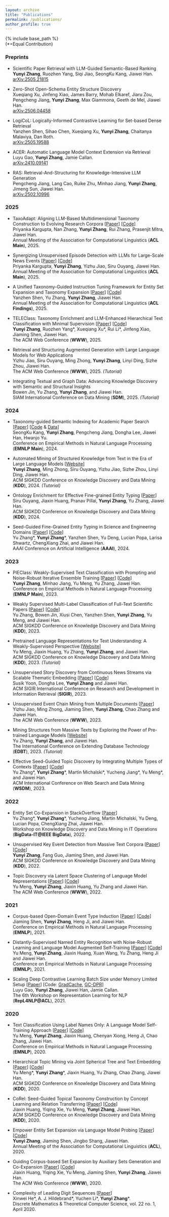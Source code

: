 ```yaml
---
layout: archive
title: "Publications"
permalink: /publications/
author_profile: true
---
```


{% include base_path %}  
(\*=Equal Contribution)

### Preprints
* Scientific Paper Retrieval with LLM-Guided Semantic-Based Ranking  
**Yunyi Zhang**, Ruozhen Yang, Siqi Jiao, SeongKu Kang, Jiawei Han.  
[arXiv:2505.21815](https://arxiv.org/abs/2505.21815)

* Zero-Shot Open-Schema Entity Structure Discovery  
Xueqiang Xu, Jinfeng Xiao, James Barry, Mohab Elkaref, Jiaru Zou, Pengcheng Jiang, **Yunyi Zhang**, Max Giammona, Geeth de Mel, Jiawei Han.  
[arXiv:2506.04458](https://arxiv.org/abs/2506.04458)

* LogiCoL: Logically-Informed Contrastive Learning for Set-based Dense Retrieval  
Yanzhen Shen, Sihao Chen, Xueqiang Xu, **Yunyi Zhang**, Chaitanya Malaviya, Dan Roth.  
[arXiv:2505.19588](https://arxiv.org/abs/2505.19588)

* ACER: Automatic Language Model Context Extension via Retrieval  
Luyu Gao, **Yunyi Zhang**, Jamie Callan.  
[arXiv:2410.09141](https://arxiv.org/abs/2410.09141)

* RAS: Retrieval-And-Structuring for Knowledge-Intensive LLM Generation  
Pengcheng Jiang, Lang Cao, Ruike Zhu, Minhao Jiang, **Yunyi Zhang**, Jimeng Sun, Jiawei Han.  
[arXiv:2502.10996](https://arxiv.org/abs/2502.10996)

### 2025

* TaxoAdapt: Aligning LLM-Based Multidimensional Taxonomy Construction to Evolving Research Corpora
\[[Paper](https://arxiv.org/abs/2506.10737)\]
\[[Code](https://github.com/pkargupta/taxoadapt)\]  
Priyanka Kargupta, Nan Zhang, **Yunyi Zhang**, Rui Zhang, Prasenjit Mitra, Jiawei Han.  
Annual Meeting of the Association for Computational Linguistics (**ACL Main**), 2025.

* Synergizing Unsupervised Episode Detection with LLMs for Large-Scale News Events
\[[Paper](https://arxiv.org/abs/2408.04873)\]
\[[Code](https://github.com/pkargupta/epimine)\]  
Priyanka Kargupta, **Yunyi Zhang**, Yizhu Jiao, Siru Ouyang, Jiawei Han.  
Annual Meeting of the Association for Computational Linguistics (**ACL Main**), 2025.

* A Unified Taxonomy-Guided Instruction Tuning Framework for Entity Set Expansion and Taxonomy Expansion
\[[Paper](https://arxiv.org/abs/2402.13405)\]
\[[Code](https://github.com/yanzhen4/TaxoInstruct)\]  
Yanzhen Shen, Yu Zhang, **Yunyi Zhang**, Jiawei Han.  
Annual Meeting of the Association for Computational Linguistics (**ACL Findings**), 2025.

* TELEClass: Taxonomy Enrichment and LLM-Enhanced Hierarchical Text Classification with Minimal Supervision
\[[Paper](https://arxiv.org/abs/2403.00165)\]
\[[Code](https://github.com/yzhan238/TELEClass)\]  
**Yunyi Zhang**, Ruozhen Yang\*, Xueqiang Xu\*, Rui Li\*, Jinfeng Xiao, Jiaming Shen, Jiawei Han.  
The ACM Web Conference (**WWW**), 2025.

* Retrieval and Structuring Augmented Generation with Large Language Models for Web Applications  
Yizhu Jiao, Siru Ouyang, Ming Zhong, **Yunyi Zhang**, Linyi Ding, Sizhe Zhou, Jiawei Han.  
The ACM Web Conference (**WWW**), 2025. _(Tutorial)_

* Integrating Textual and Graph Data: Advancing Knowledge Discovery with Semantic and Structural Insights  
Bowen Jin, Yu Zhang, **Yunyi Zhang**, and Jiawei Han.  
SIAM International Conference on Data Mining (**SDM**), 2025. _(Tutorial)_

### 2024

* Taxonomy-guided Semantic Indexing for Academic Paper Search
\[[Paper](https://arxiv.org/abs/2410.19218)\]
\[[Code](https://aclanthology.org/attachments/2024.emnlp-main.407.software.zip) & [Data](https://aclanthology.org/attachments/2024.emnlp-main.407.data.zip)\]  
SeongKu Kang, **Yunyi Zhang**, Pengcheng Jiang, Dongha Lee, Jiawei Han, Hwanjo Yu.  
Conference on Empirical Methods in Natural Language Processing (**EMNLP Main**), 2024.

* Automated Mining of Structured Knowledge from Text in the Era of Large Language Models
\[[Website](https://yzhan238.github.io/kdd24-tutorial/)\]  
**Yunyi Zhang**, Ming Zhong, Siru Ouyang, Yizhu Jiao, Sizhe Zhou, Linyi Ding, Jiawei Han.   
ACM SIGKDD Conference on Knowledge Discovery and Data Mining (**KDD**), 2024. _(Tutorial)_

* Ontology Enrichment for Effective Fine-grained Entity Typing \[[Paper](https://arxiv.org/abs/2310.07795)\]  
Siru Ouyang, Jiaxin Huang, Pranav Pillai, **Yunyi Zhang**, Yu Zhang, Jiawei Han.  
ACM SIGKDD Conference on Knowledge Discovery and Data Mining (**KDD**), 2024.

* Seed-Guided Fine-Grained Entity Typing in Science and Engineering Domains
\[[Paper](https://arxiv.org/abs/2401.13129)\]
\[[Code](https://github.com/yuzhimanhua/SEType)\]  
Yu Zhang\*, **Yunyi Zhang**\*, Yanzhen Shen, Yu Deng, Lucian Popa, Larisa Shwartz, ChengXiang Zhai, and Jiawei Han.  
AAAI Conference on Artificial Intelligence (**AAAI**), 2024.

### 2023

* PIEClass: Weakly-Supervised Text Classification with Prompting and Noise-Robust Iterative Ensemble Training
\[[Paper](https://arxiv.org/abs/2305.13723)\]
\[[Code](https://github.com/yzhan238/PIEClass)\]  
**Yunyi Zhang**, Minhao Jiang, Yu Meng, Yu Zhang, Jiawei Han.  
Conference on Empirical Methods in Natural Language Processing (**EMNLP Main**), 2023.

* Weakly Supervised Multi-Label Classification of Full-Text Scientific Papers
\[[Paper](https://arxiv.org/abs/2306.14003)]
\[[Code](https://github.com/yuzhimanhua/FUTEX)]  
Yu Zhang, Bowen Jin, Xiusi Chen, Yanzhen Shen, **Yunyi Zhang**, Yu Meng, and Jiawei Han.  
ACM SIGKDD Conference on Knowledge Discovery and Data Mining (**KDD**), 2023.

* Pretrained Language Representations for Text Understanding: A Weakly-Supervised Perspective
\[[Website](https://yumeng5.github.io/kdd23-tutorial/)]  
Yu Meng, Jiaxin Huang, Yu Zhang, **Yunyi Zhang**, and Jiawei Han.  
ACM SIGKDD Conference on Knowledge Discovery and Data Mining (**KDD**), 2023. _(Tutorial)_

* Unsupervised Story Discovery from Continuous News Streams via Scalable Thematic Embedding
\[[Paper](https://arxiv.org/abs/2304.04099)]
\[[Code](https://github.com/cliveyn/USTORY)]  
Susik Yoon, Dongha Lee, **Yunyi Zhang** and Jiawei Han.  
ACM SIGIR International Conference on Research and Development in Information Retrieval (**SIGIR**), 2023.

* Unsupervised Event Chain Mining from Multiple Documents
\[[Paper](https://dl.acm.org/doi/abs/10.1145/3543507.3583295)\]  
Yizhu Jiao, Ming Zhong, Jiaming Shen, **Yunyi Zhang**, Chao Zhang and Jiawei Han.  
The ACM Web Conference (**WWW**), 2023.

* Mining Structures from Massive Texts by Exploring the Power of Pre-trained Language Models
\[[Website](https://yuzhimanhua.github.io/tutorials/edbt2023.html)\]  
Yu Zhang, **Yunyi Zhang**, and Jiawei Han.  
The International Conference on Extending Database Technology (**EDBT**), 2023. _(Tutorial)_

* Effective Seed-Guided Topic Discovery by Integrating Multiple Types of Contexts
\[[Paper](https://arxiv.org/abs/2212.06002)\]
\[[Code](https://github.com/yzhan238/SeedTopicMine)\]  
Yu Zhang\*, **Yunyi Zhang**\*, Martin Michalski\*, Yucheng Jiang\*, Yu Meng\*, and Jiawei Han.  
ACM International Conference on Web Search and Data Mining (**WSDM**), 2023.

### 2022

* Entity Set Co-Expansion in StackOverflow
\[[Paper](https://arxiv.org/abs/2212.02271)\]  
Yu Zhang\*, **Yunyi Zhang**\*, Yucheng Jiang, Martin Michalski, Yu Deng, Lucian Popa, ChengXiang Zhai, Jiawei Han.  
Workshop on Knowledge Discovery and Data Mining in IT Operations (**BigData-IT@IEEE BigData**), 2022.

* Unsupervised Key Event Detection from Massive Text Corpora
\[[Paper](https://arxiv.org/abs/2206.04153)\]
\[[Code](https://github.com/yzhan238/EvMine)\]  
**Yunyi Zhang**, Fang Guo, Jiaming Shen, and Jiawei Han.  
ACM SIGKDD Conference on Knowledge Discovery and Data Mining (**KDD**), 2022.

* Topic Discovery via Latent Space Clustering of Language Model Representations
\[[Paper](https://arxiv.org/abs/2202.04582)\]
\[[Code](https://github.com/yumeng5/TopClus)\]  
Yu Meng, **Yunyi Zhang**, Jiaxin Huang, Yu Zhang and Jiawei Han.  
The ACM Web Conference (**WWW**), 2022.

### 2021

* Corpus-based Open-Domain Event Type Induction
\[[Paper](https://arxiv.org/abs/2109.03322)\]
\[[Code](https://github.com/mickeystroller/ETypeClus)\]  
Jiaming Shen, **Yunyi Zhang**, Heng Ji, and Jiawei Han.  
Conference on Empirical Methods in Natural Language Processing (**EMNLP**), 2021.

* Distantly-Supervised Named Entity Recognition with Noise-Robust Learning and Language Model Augmented Self-Training
\[[Paper](https://arxiv.org/abs/2109.05003)\]
\[[Code](https://github.com/yumeng5/RoSTER)\]  
Yu Meng, **Yunyi Zhang**, Jiaxin Huang, Xuan Wang, Yu Zhang, Heng Ji and Jiawei Han.  
Conference on Empirical Methods in Natural Language Processing (**EMNLP**), 2021.

* Scaling Deep Contrastive Learning Batch Size under Memory Limited Setup
\[[Paper](https://arxiv.org/abs/2101.06983)\]
\[Code: [GradCache](https://github.com/luyug/GradCache), [GC-DPR](https://github.com/luyug/GC-DPR)\]  
Luyu Gao, **Yunyi Zhang**, Jiawei Han, Jamie Callan.  
The 6th Workshop on Representation Learning for NLP (**RepL4NLP@ACL**), 2021.

### 2020

* Text Classification Using Label Names Only: A Language Model Self-Training Approach
\[[Paper](https://arxiv.org/abs/2010.07245)\]
\[[Code](https://github.com/yumeng5/LOTClass)\]  
Yu Meng, **Yunyi Zhang**, Jiaxin Huang, Chenyan Xiong, Heng Ji, Chao Zhang, Jiawei Han.  
Conference on Empirical Methods in Natural Language Processing (**EMNLP**), 2020.

* Hierarchical Topic Mining via Joint Spherical Tree and Text Embedding
\[[Paper](https://arxiv.org/abs/2007.09536)\]
\[[Code](https://github.com/yumeng5/JoSH)\]  
Yu Meng\*, **Yunyi Zhang**\*, Jiaxin Huang, Yu Zhang, Chao Zhang, Jiawei Han.  
ACM SIGKDD Conference on Knowledge Discovery and Data Mining (**KDD**), 2020.

* CoRel: Seed-Guided Topical Taxonomy Construction by Concept Learning and Relation Transferring
\[[Paper](https://arxiv.org/abs/2010.06714)\]
\[[Code](https://github.com/teapot123/CoRel)\]  
Jiaxin Huang, Yiqing Xie, Yu Meng, **Yunyi Zhang**, Jiawei Han.  
ACM SIGKDD Conference on Knowledge Discovery and Data Mining (**KDD**), 2020.

* Empower Entity Set Expansion via Language Model Probing
\[[Paper](https://arxiv.org/abs/2004.13897)\]
\[[Code](https://github.com/yzhan238/CGExpan)\]  
**Yunyi Zhang**, Jiaming Shen, Jingbo Shang, Jiawei Han.  
Annual Meeting of the Association for Computational Linguistics (**ACL**), 2020.

* Guiding Corpus-based Set Expansion by Auxiliary Sets Generation and Co-Expansion
\[[Paper](https://arxiv.org/abs/2001.10106)\]
\[[Code](https://github.com/teapot123/SetCoExpan)\]  
Jiaxin Huang, Yiqing Xie, Yu Meng, Jiaming Shen, **Yunyi Zhang**, Jiawei Han.  
The ACM Web Conference (**WWW**), 2020.

* Complexity of Leading Digit Sequences
\[[Paper](https://arxiv.org/abs/1804.00221)\]  
Xinwei He\*, A. J. Hildebrand\*, Yuchen Li\*, **Yunyi Zhang**\*.  
Discrete Mathematics & Theoretical Computer Science, vol. 22 no. 1, April 2020.
